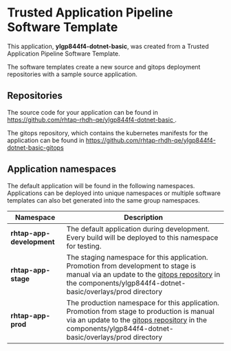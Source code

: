 # Trusted Application Pipeline Software Template

This application, **ylgp844f4-dotnet-basic**, was created from a Trusted Application Pipeline Software Template.

The software templates create a new source and gitops deployment repositories with a sample source application. 

## Repositories

The source code for your application can be found in [https://github.com/rhtap-rhdh-qe/ylgp844f4-dotnet-basic ](https://github.com/rhtap-rhdh-qe/ylgp844f4-dotnet-basic ).
 
The gitops repository, which contains the kubernetes manifests for the application can be found in 
[https://github.com/rhtap-rhdh-qe/ylgp844f4-dotnet-basic-gitops ](https://github.com/rhtap-rhdh-qe/ylgp844f4-dotnet-basic-gitops ) 

## Application namespaces 

The default application will be found in the following namespaces. Applications can be deployed into unique namespaces or multiple software templates can also bet generated into the same group namespaces.  

|  Namespace   |  Description   |  
| -------- | -------- |   
| **rhtap-app-development** | The default application during development. Every build will be deployed to this namespace for testing. | 
| **rhtap-app-stage** | The staging namespace for this application. Promotion from development to stage is manual via an update to the [gitops repository](https://github.com/rhtap-rhdh-qe/ylgp844f4-dotnet-basic-gitops ) in the components/ylgp844f4-dotnet-basic/overlays/prod directory |  
| **rhtap-app-prod** | The production namespace for this application. Promotion from stage to production is manual via an update to the [gitops repository](https://github.com/rhtap-rhdh-qe/ylgp844f4-dotnet-basic-gitops ) in the components/ylgp844f4-dotnet-basic/overlays/prod directory | 
